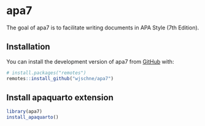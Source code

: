 
# apa7

<!-- badges: start -->
<!-- badges: end -->

The goal of apa7 is to facilitate writing documents in APA Style (7th Edition).

## Installation

You can install the development version of apa7 from [GitHub](https://github.com/) with:

``` r
# install.packages("remotes")
remotes::install_github("wjschne/apa7")
```

## Install apaquarto extension

``` r
library(apa7)
install_apaquarto()
```

